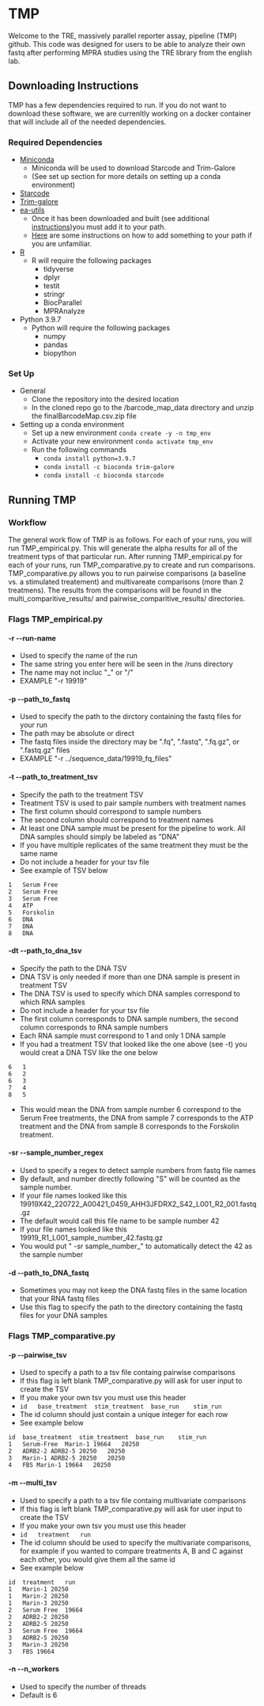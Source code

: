 # TMP

Welcome to the TRE, massively parallel reporter assay, pipeline (TMP) github. This code was designed for users to be able to analyze their own fastq after performing MPRA studies using the TRE library from the english lab.


## Downloading Instructions

TMP has a few dependencies required to run. If you do not want to download these software, we are currenltly working on a docker container that will include all of the needed dependencies.

### Required Dependencies

* [Miniconda](https://docs.conda.io/en/latest/miniconda.html)
  * Miniconda will be used to download Starcode and Trim-Galore
  * (See set up section for more details on setting up a conda environment)
* [Starcode](https://anaconda.org/bioconda/starcode)
* [Trim-galore](https://anaconda.org/bioconda/trim-galore)
* [ea-utils](https://expressionanalysis.github.io/ea-utils/)
  * Once it has been downloaded and built (see additional [instructions](https://github.com/ExpressionAnalysis/ea-utils/blob/wiki/Compiling.md))you must add it to your path.
  * [Here](https://gist.github.com/nex3/c395b2f8fd4b02068be37c961301caa7) are some instructions on how to add something to your path if you are unfamiliar.
* [R](https://www.r-project.org/)
  * R will require the following packages
    * tidyverse
    * dplyr
    * testit
    * stringr
    * BiocParallel
    * MPRAnalyze
* Python 3.9.7
  * Python will require the following packages
    * numpy
    * pandas
    * biopython
    
### Set Up

* General 
  * Clone the repository into the desired location
  * In the cloned repo go to the /barcode_map_data directory and unzip the finalBarcodeMap.csv.zip file
* Setting up a conda environment
  * Set up a new environment `conda create -y -n tmp_env`
  * Activate your new environment `conda activate tmp_env`
  * Run the following commands
    * `conda install python=3.9.7`
    * `conda install -c bioconda trim-galore`
    * `conda install -c bioconda starcode`
    
## Running TMP

### Workflow 

The general work flow of TMP is as follows. For each of your runs, you will run TMP_empirical.py. This will generate the alpha results for all of the treatment typs of that particular run. After running TMP_empirical.py for each of your runs, run TMP_comparative.py to create and run comparisons. TMP_comparative.py allows you to run pairwise comparisons (a baseline vs. a stimulated treatement) and multivareate comparisons (more than 2 treatmens). The results from the comparisons will be found in the multi_comparitive_results/ and pairwise_comparitive_results/ directories.

### Flags TMP_empirical.py 

#### -r --run-name
* Used to specify the name of the run
* The same string you enter here will be seen in the /runs directory
* The name may not incluc "_" or "/"
* EXAMPLE "-r 19919"

#### -p --path_to_fastq
* Used to specify the path to the dirctory containing the fastq files for your run
* The path may be absolute or direct
* The fastq files inside the directory may be ".fq", ".fastq", ".fq.gz", or ".fastq.gz" files
* EXAMPLE "-r ../sequence_data/19919_fq_files"

#### -t --path_to_treatment_tsv
- Specify the path to the treatment TSV
- Treatment TSV is used to pair sample numbers with treatment names
- The first column should correspond to sample numbers
- The second column should correspond to treatment names
- At least one DNA sample must be present for the pipeline to work. All DNA samples should simply be labeled as "DNA"
- If you have multiple replicates of the same treatment they must be the same name
- Do not include a header for your tsv file
- See example of TSV below

```
1   Serum Free
2   Serum Free
3   Serum Free
4   ATP
5   Forskolin
6   DNA
7   DNA
8   DNA
```

#### -dt --path_to_dna_tsv
- Specify the path to the DNA TSV
- DNA TSV is only needed if more than one DNA sample is present in treatment TSV
- The DNA TSV is used to specify which DNA samples correspond to which RNA samples
- Do not include a header for your tsv file
- The first column corresponds to DNA sample numbers, the second column corresponds to RNA sample numbers
- Each RNA sample must correspond to 1 and only 1 DNA sample
- If you had a treatment TSV that looked like the one above (see -t) you would creat a DNA TSV like the one below
```
6   1
6   2
6   3
7   4
8   5
```
- This would mean the DNA from sample number 6 correspond to the Serum Free treatments, the DNA from sample 7 corresponds to the ATP treatment and the DNA from sample 8 corresponds to the Forskolin treatment.

#### -sr --sample_number_regex
- Used to specify a regex to detect sample numbers from fastq file names
- By default, and number directly following "S" will be counted as the sample number.
- If your file names looked like this 19919X42_220722_A00421_0459_AHH3JFDRX2_S42_L001_R2_001.fastq.gz
- The default would call this file name to be sample number 42
- If your file names looked like this 19919_R1_L001_sample_number_42.fastq.gz
- You would put " -sr sample_number_" to automatically detect the 42 as the sample number 

#### -d --path_to_DNA_fastq
- Sometimes you may not keep the DNA fastq files in the same location that your RNA fastq files
- Use this flag to specify the path to the directory containing the fastq files for your DNA samples

### Flags TMP_comparative.py 

#### -p --pairwise_tsv
- Used to specify a path to a tsv file containg pairwise comparisons
- If this flag is left blank TMP_comparative.py will ask for user input to create the TSV
- If you make your own tsv you must use this header 
- `id	base_treatment	stim_treatment	base_run	stim_run`
- The id column should just contain a unique integer for each row
- See example below

```
id	base_treatment	stim_treatment	base_run	stim_run
1	Serum-Free	Marin-1	19664	20250
2	ADRB2-2	ADRB2-5	20250	20250
3	Marin-1	ADRB2-5	20250	20250
4	FBS	Marin-1	19664	20250
```

#### -m --multi_tsv
- Used to specify a path to a tsv file containg multivariate comparisons
- If this flag is left blank TMP_comparative.py will ask for user input to create the TSV
- If you make your own tsv you must use this header 
- `id	treatment	run`
- The id column should be used to specify the multivariate comparisons, for example if you wanted to compare treatments A, B and C against each other, you would give them all the same id
- See example below

```
id	treatment	run
1	Marin-1	20250
1	Marin-2	20250
1	Marin-3	20250
2	Serum Free	19664
2	ADRB2-2	20250
2	ADRB2-5	20250
3	Serum Free	19664
3	ADRB2-5	20250
3	Marin-3	20250
3	FBS	19664
```

#### -n --n_workers
- Used to specify the number of threads
- Default is 6


